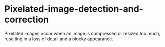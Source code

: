 # Pixelated-image-detection-and-correction
Pixelated images occur when an image is compressed or resized too much, resulting in a loss of detail and a blocky appearance.
